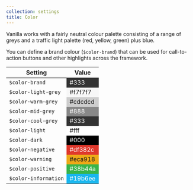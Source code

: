 ```yaml
---
collection: settings
title: Color
---
```


Vanilla works with a fairly neutral colour palette consisting of a range of greys and a traffic light palette (red, yellow, green) plus blue.

You can define a brand colour (<code>$color-brand</code>) that can be used for call-to-action buttons and other highlights across the framework.

<div>
<table>
<thead>
<tr>
<th>Setting</th>
<th>Value</th>
</tr>
</thead>
<tbody>
<tr>
<td><code>$color-brand</code></td>
<td style="background-color: #333; color: #fff;">#333</td>
</tr>
<tr>
<td><code>$color-light-grey</code></td>
<td style="background-color: #f7f7f7;">#f7f7f7</td>
</tr>
<tr>
<td><code>$color-warm-grey</code></td>
<td style="background-color: #cdcdcd;">#cdcdcd</td>
</tr>
<tr>
<td><code>$color-mid-grey</code></td>
<td style="background-color: #888; color: #fff;">#888</td>
</tr>
<tr>
<td><code>$color-cool-grey</code></td>
<td style="background-color: #333; color: #fff;">#333</td>
</tr>
<tr>
<td><code>$color-light</code></td>
<td style="background-color: #fff;">#fff</td>
</tr>
<tr>
<td><code>$color-dark</code></td>
<td style="background-color: #000; color: #fff;">#000</td>
</tr>
<tr>
<td><code>$color-negative</code></td>
<td style="background-color: #df382c; color: #fff;">#df382c </td>
</tr>
<tr>
<td><code>$color-warning</code></td>
<td style="background-color: #eca918;">#eca918 </td>
</tr>
<tr>
<td><code>$color-positive</code></td>
<td style="background-color: #38b44a; color: #fff;">#38b44a</td>
</tr>
<tr>
<td><code>$color-information</code></td>
<td style="background-color: #19b6ee; color: #fff;">#19b6ee</td>
</tr>
</tbody>
</table>
</div>
